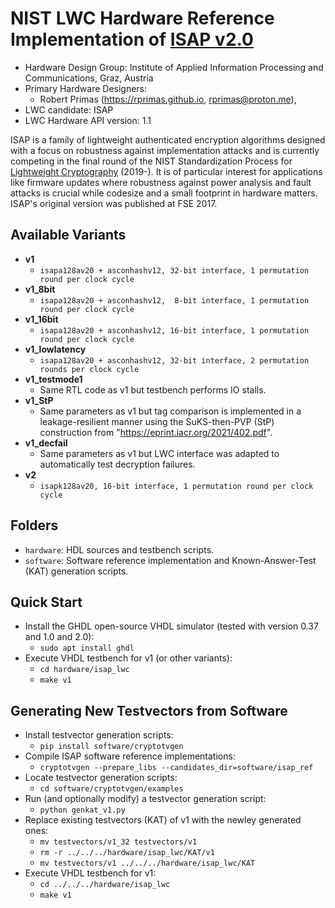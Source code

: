 #  NIST LWC Hardware Reference Implementation of [ISAP v2.0](isap.iaik.tugraz.at)

- Hardware Design Group: Institute of Applied Information Processing and Communications, Graz, Austria
- Primary Hardware Designers:
  - Robert Primas (https://rprimas.github.io, rprimas@proton.me),
- LWC candidate: ISAP
- LWC Hardware API version: 1.1

ISAP is a family of lightweight authenticated encryption algorithms designed with a focus on robustness against implementation attacks and is currently competing in the final round of the NIST Standardization Process for [Lightweight Cryptography](https://csrc.nist.gov/Projects/lightweight-cryptography/finalists) (2019-). It is of particular interest for applications like firmware updates where robustness against power analysis and fault attacks is crucial while codesize and a small footprint in hardware matters. ISAP's original version was published at FSE 2017.

## Available Variants

- **v1**
  - `isapa128av20 + asconhashv12, 32-bit interface, 1 permutation round per clock cycle`
- **v1_8bit**
  - `isapa128av20 + asconhashv12,  8-bit interface, 1 permutation round per clock cycle`
- **v1_16bit**
  - `isapa128av20 + asconhashv12, 16-bit interface, 1 permutation round per clock cycle`
- **v1_lowlatency**
  - `isapa128av20 + asconhashv12, 32-bit interface, 2 permutation rounds per clock cycle`
- **v1_testmode1**
  - Same RTL code as v1 but testbench performs IO stalls.
- **v1_StP**
  - Same parameters as v1 but tag comparison is implemented in a leakage-resilient manner using the SuKS-then-PVP (StP) construction from "https://eprint.iacr.org/2021/402.pdf".
- **v1_decfail**
  - Same parameters as v1 but LWC interface was adapted to automatically test decryption failures.
- **v2**
  - `isapk128av20, 16-bit interface, 1 permutation round per clock cycle`

## Folders

- `hardware`: HDL sources and testbench scripts.
- `software`: Software reference implementation and Known-Answer-Test (KAT) generation scripts.

## Quick Start

- Install the GHDL open-source VHDL simulator (tested with version 0.37 and 1.0 and 2.0):
  - `sudo apt install ghdl`
- Execute VHDL testbench for v1 (or other variants):
  - `cd hardware/isap_lwc`
  - `make v1`

## Generating New Testvectors from Software

- Install testvector generation scripts:
  - `pip install software/cryptotvgen`
- Compile ISAP software reference implementations:
  - `cryptotvgen --prepare_libs --candidates_dir=software/isap_ref`
- Locate testvector generation scripts:
  - `cd software/cryptotvgen/examples`
- Run (and optionally modify) a testvector generation script:
  - `python genkat_v1.py`
- Replace existing testvectors (KAT) of v1 with the newley generated ones:
  - `mv testvectors/v1_32 testvectors/v1`
  - `rm -r ../../../hardware/isap_lwc/KAT/v1`
  - `mv testvectors/v1 ../../../hardware/isap_lwc/KAT`
- Execute VHDL testbench for v1:
  - `cd ../../../hardware/isap_lwc`
  - `make v1`
